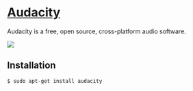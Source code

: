 
# [Audacity](https://www.audacityteam.org/)
Audacity is a free, open source, cross-platform audio software.

<img src='https://www.audacityteam.org/wp-content/uploads/2017/12/Theme_Classic.png'>

## Installation
```bassh
$ sudo apt-get install audacity
```
